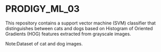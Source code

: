 # PRODIGY_ML_03
This repository contains a support vector machine (SVM) classifier that distinguishes between cats and dogs based on Histogram of Oriented Gradients (HOG) features extracted from grayscale images.




Note:Dataset of cat and dog images.
